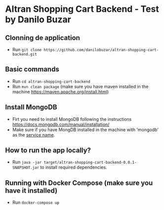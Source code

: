 # Altran Shopping Cart Backend - Test by Danilo Buzar

## Clonning de application

- Run `git clone https://github.com/danilobuzar/altran-shopping-cart-backend.git`

## Basic commands

- Run `cd altran-shopping-cart-backend`
- Run `mvn clean package` (make sure you have maven installed in the machine https://maven.apache.org/install.html)

## Install MongoDB

- Firt you need to install MongoDB following the instructions https://docs.mongodb.com/manual/installation/
- Make sure if you have MongDB installed in the machine with 'mongodb' as the 
  [service name](https://docs.mongodb.com/manual/reference/program/mongod.exe/).

## How to run the app locally?

- Run `java -jar target/altran-shopping-cart-backend-0.0.1-SNAPSHOT.jar` to install required dependencies.

## Running with Docker Compose (make sure you have it installed)

- Run `docker-compose up`